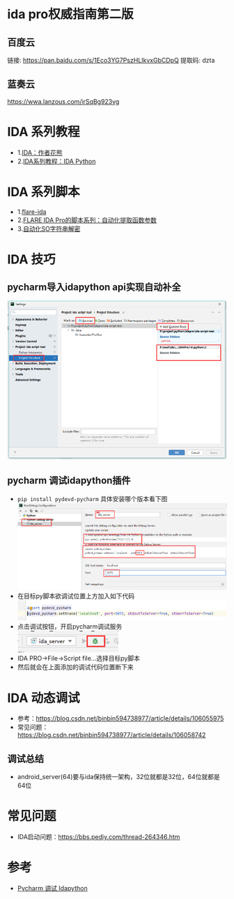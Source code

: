 
# ida pro权威指南第二版
## 百度云
链接: https://pan.baidu.com/s/1Eco3YG7PszHLIkvxGbCDpQ 提取码: dzta
## 蓝奏云
https://wwa.lanzous.com/irSqBg923vg
# IDA 系列教程
- 1.[IDA：作者花熊](https://blog.csdn.net/hgy413/category_1151311.html)
- 2.[IDA系列教程：IDA Python](https://www.yunyawu.com/2020/06/28/ida-python%E5%AD%A6%E4%B9%A0/)
# IDA 系列脚本
- 1.[flare-ida](https://github.com/fireeye/flare-ida)
- 2.[FLARE IDA Pro的脚本系列：自动化提取函数参数](https://www.freebuf.com/sectool/89273.html)
- 3.[自动化SO字符串解密](https://gaybc.github.io/2019/04/11/%E5%AE%89%E5%8D%93%E9%80%86%E5%90%91-%E8%87%AA%E5%8A%A8%E5%8C%96SO%E5%AD%97%E7%AC%A6%E4%B8%B2%E8%A7%A3%E5%AF%86/)
# IDA 技巧
## pycharm导入idapython api实现自动补全
![image](./images/pycharm_import_idaapi.png)
## pycharm 调试idapython插件
- `pip install pydevd-pycharm` 具体安装哪个版本看下图 \
![image](./images/pycharm_debug_config.png)
- 在目标py脚本欲调试位置上方加入如下代码
![image](./images/pycharm_debug_code.png)
- 点击调试按钮，开启pycharm调试服务 \
![image](./images/pycharm_debug_btn.png)
- IDA PRO->File->Script file...选择目标py脚本
- 然后就会在上面添加的调试代码位置断下来
# IDA 动态调试
- 参考：https://blog.csdn.net/binbin594738977/article/details/106055975
- 常见问题：https://blog.csdn.net/binbin594738977/article/details/106058742
## 调试总结
- android_server(64)要与ida保持统一架构，32位就都是32位，64位就都是64位

# 常见问题
- IDA启动问题：https://bbs.pediy.com/thread-264346.htm
# 参考
- [Pycharm 调试 Idapython](http://nigoule.com/?p=621)
